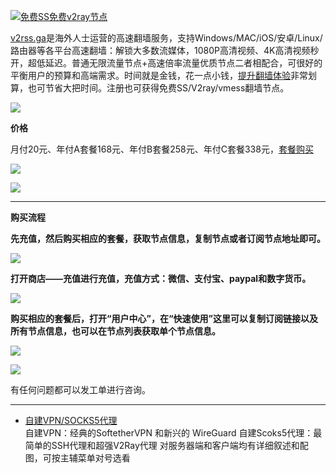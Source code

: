 [![免费SS免费v2ray节点](https://raw.githubusercontent.com/bannedbook/fanqiang/master/v2ss/images/v2free.jpg)](https://v2rss.ga/auth/register?code=ZsWD)

[v2rss.ga](https://v2rss.ga/auth/register?code=ZsWD)是海外人士运营的高速翻墙服务，支持Windows/MAC/iOS/安卓/Linux/路由器等各平台高速翻墙：解锁大多数流媒体，1080P高清视频、4K高清视频秒开，超低延迟。普通无限流量节点+高速倍率流量优质节点二者相配合，可很好的平衡用户的预算和高端需求。时间就是金钱，花一点小钱，[提升翻墙体验](https://v2rss.ga/auth/register?code=ZsWD)非常划算，也可节省大把时间。注册也可获得免费SS/V2ray/vmess翻墙节点。

![](https://cdn.jsdelivr.net/gh/Alvin9999/pac2/v2fee/v2ray-001.PNG)

**价格**

月付20元、年付A套餐168元、年付B套餐258元、年付C套餐338元，[套餐购买](https://v2rss.ga/auth/register?code=ZsWD)

![](https://cdn.jsdelivr.net/gh/Alvin9999/pac2/v2fee/1.PNG)

![](https://cdn.jsdelivr.net/gh/Alvin9999/pac2/v2fee/2.PNG)


***

**购买流程**

**先充值，然后购买相应的套餐，获取节点信息，复制节点或者订阅节点地址即可。**

![](https://cdn.jsdelivr.net/gh/Alvin9999/pac2/v2fee/3.jpg)

**打开商店——充值进行充值，充值方式：微信、支付宝、paypal和数字货币。**

![](https://cdn.jsdelivr.net/gh/Alvin9999/pac2/v2fee/v2ray-003.PNG)

**购买相应的套餐后，打开“用户中心”，在“快速使用”这里可以复制订阅链接以及所有节点信息，也可以在节点列表获取单个节点信息。**

![](https://cdn.jsdelivr.net/gh/Alvin9999/pac2/v2fee/6.jpg)

![](https://cdn.jsdelivr.net/gh/Alvin9999/pac2/v2fee/8.jpg)

有任何问题都可以发工单进行咨询。

***
<ul>
<li><a href="https://vpn6.cc">自建VPN/SOCKS5代理</a></li>
自建VPN：经典的SoftetherVPN 和新兴的 WireGuard
自建Scoks5代理：最简单的SSH代理和超强V2Ray代理
对服务器端和客户端均有详细叙述和配图，可按主辅菜单对号选看
</ul>
